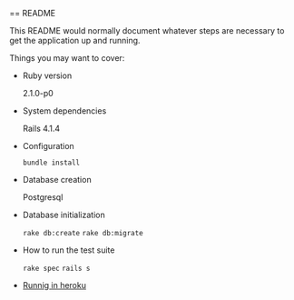 == README

This README would normally document whatever steps are necessary to get the
application up and running.

Things you may want to cover:

* Ruby version

	2.1.0-p0

* System dependencies

	Rails 4.1.4

* Configuration

	`bundle install`

* Database creation

	Postgresql

* Database initialization

	`rake db:create`
	`rake db:migrate`

* How to run the test suite

	`rake spec`
	`rails s`


* [Runnig in heroku](http://stark-shore-4041.herokuapp.com/)

	